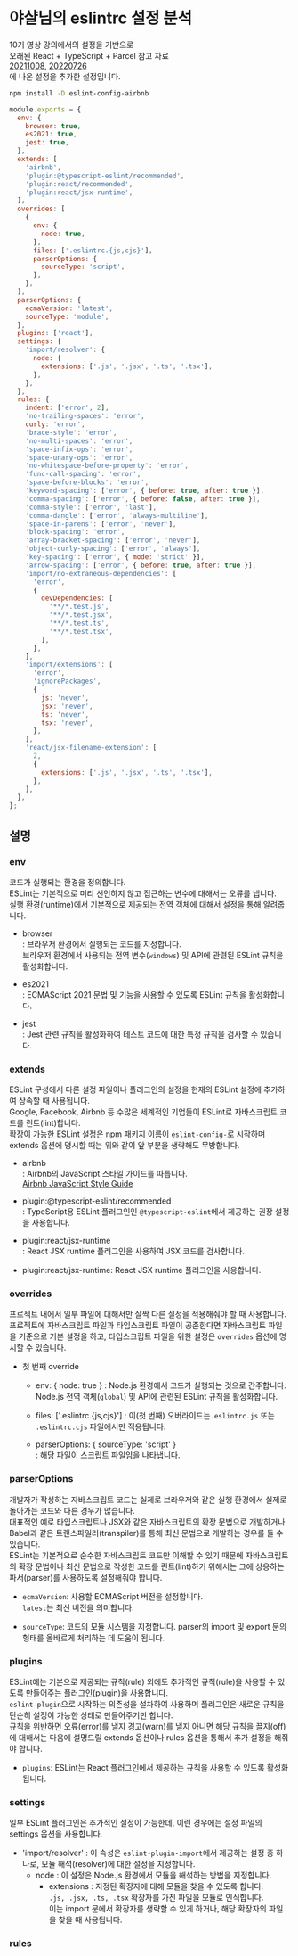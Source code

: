 # 야샬님의 eslintrc 설정 분석

10기 영상 강의에서의 설정을 기반으로  
오래된 React + TypeScript + Parcel 참고 자료  
[20211008](https://github.com/ahastudio/CodingLife/tree/main/20211008/react), [20220726](https://github.com/ahastudio/CodingLife/tree/main/20220726/react)  
에 나온 설정을 추가한 설정입니다.

```bash
npm install -D eslint-config-airbnb
```

```javascript
module.exports = {
  env: {
    browser: true,
    es2021: true,
    jest: true,
  },
  extends: [
    'airbnb',
    'plugin:@typescript-eslint/recommended',
    'plugin:react/recommended',
    'plugin:react/jsx-runtime',
  ],
  overrides: [
    {
      env: {
        node: true,
      },
      files: ['.eslintrc.{js,cjs}'],
      parserOptions: {
        sourceType: 'script',
      },
    },
  ],
  parserOptions: {
    ecmaVersion: 'latest',
    sourceType: 'module',
  },
  plugins: ['react'],
  settings: {
    'import/resolver': {
      node: {
        extensions: ['.js', '.jsx', '.ts', '.tsx'],
      },
    },
  },
  rules: {
    indent: ['error', 2],
    'no-trailing-spaces': 'error',
    curly: 'error',
    'brace-style': 'error',
    'no-multi-spaces': 'error',
    'space-infix-ops': 'error',
    'space-unary-ops': 'error',
    'no-whitespace-before-property': 'error',
    'func-call-spacing': 'error',
    'space-before-blocks': 'error',
    'keyword-spacing': ['error', { before: true, after: true }],
    'comma-spacing': ['error', { before: false, after: true }],
    'comma-style': ['error', 'last'],
    'comma-dangle': ['error', 'always-multiline'],
    'space-in-parens': ['error', 'never'],
    'block-spacing': 'error',
    'array-bracket-spacing': ['error', 'never'],
    'object-curly-spacing': ['error', 'always'],
    'key-spacing': ['error', { mode: 'strict' }],
    'arrow-spacing': ['error', { before: true, after: true }],
    'import/no-extraneous-dependencies': [
      'error',
      {
        devDependencies: [
          '**/*.test.js',
          '**/*.test.jsx',
          '**/*.test.ts',
          '**/*.test.tsx',
        ],
      },
    ],
    'import/extensions': [
      'error',
      'ignorePackages',
      {
        js: 'never',
        jsx: 'never',
        ts: 'never',
        tsx: 'never',
      },
    ],
    'react/jsx-filename-extension': [
      2,
      {
        extensions: ['.js', '.jsx', '.ts', '.tsx'],
      },
    ],
  },
};
```

## 설명

### env

코드가 실행되는 환경을 정의합니다.  
ESLint는 기본적으로 미리 선언하지 않고 접근하는 변수에 대해서는 오류를 냅니다.  
실행 환경(runtime)에서 기본적으로 제공되는 전역 객체에 대해서 설정을 통해 알려줍니다.

- browser  
  : 브라우저 환경에서 실행되는 코드를 지정합니다.  
  브라우저 환경에서 사용되는 전역 변수(`windows`) 및 API에 관련된 ESLint 규칙을 활성화합니다.

- es2021  
  : ECMAScript 2021 문법 및 기능을 사용할 수 있도록 ESLint 규칙을 활성화합니다.

- jest  
  : Jest 관련 규칙을 활성화하여 테스트 코드에 대한 특정 규칙을 검사할 수 있습니다.

### extends

ESLint 구성에서 다른 설정 파일이나 플러그인의 설정을 현재의 ESLint 설정에 추가하여 상속할 때 사용됩니다.  
Google, Facebook, Airbnb 등 수많은 세계적인 기업들이 ESLint로 자바스크립트 코드를 린트(lint)합니다.  
확장이 가능한 ESLint 설정은 npm 패키지 이름이 `eslint-config-`로 시작하며 extends 옵션에 명시할 때는 위와 같이 앞 부분을 생략해도 무방합니다.

- airbnb  
  : Airbnb의 JavaScript 스타일 가이드를 따릅니다.  
   [Airbnb JavaScript Style Guide](https://github.com/airbnb/javascript)

- plugin:@typescript-eslint/recommended  
  : TypeScript용 ESLint 플러그인인 `@typescript-eslint`에서 제공하는 권장 설정을 사용합니다.

- plugin:react/jsx-runtime  
  : React JSX runtime 플러그인을 사용하여 JSX 코드를 검사합니다.

- plugin:react/jsx-runtime: React JSX runtime 플러그인을 사용합니다.

### overrides

프로젝트 내에서 일부 파일에 대해서만 살짝 다른 설정을 적용해줘야 할 때 사용합니다.  
프로젝트에 자바스크립트 파일과 타입스크립트 파일이 공존한다면 자바스크립트 파일을 기준으로 기본 설정을 하고, 타입스크립트 파일을 위한 설정은 `overrides` 옵션에 명시할 수 있습니다.

- 첫 번째 override

  - env: { node: true }
    : Node.js 환경에서 코드가 실행되는 것으로 간주합니다.  
    Node.js 전역 객체(`global`) 및 API에 관련된 ESLint 규칙을 활성화합니다.

  - files: ['.eslintrc.{js,cjs}']
    : 이(첫 번째) 오버라이드는`.eslintrc.js` 또는 `.eslintrc.cjs` 파일에서만 적용됩니다.

  - parserOptions: { sourceType: 'script' }  
    : 해당 파일이 스크립트 파일임을 나타냅니다.

### parserOptions

개발자가 작성하는 자바스크립트 코드는 실제로 브라우저와 같은 실행 환경에서 실제로 돌아가는 코드와 다른 경우가 많습니다.  
대표적인 예로 타입스크립트나 JSX와 같은 자바스크립트의 확장 문법으로 개발하거나 Babel과 같은 트랜스파일러(transpiler)를 통해 최신 문법으로 개발하는 경우를 들 수 있습니다.  
ESLint는 기본적으로 순수한 자바스크립트 코드만 이해할 수 있기 때문에 자바스크립트의 확장 문법이나 최신 문법으로 작성한 코드를 린트(lint)하기 위해서는 그에 상응하는 파서(parser)를 사용하도록 설정해줘야 합니다.

- `ecmaVersion`: 사용할 ECMAScript 버전을 설정합니다.  
  `latest`는 최신 버전을 의미합니다.

- `sourceType`: 코드의 모듈 시스템을 지정합니다.
  parser의 import 및 export 문의 형태를 올바르게 처리하는 데 도움이 됩니다.

### plugins

ESLint에는 기본으로 제공되는 규칙(rule) 외에도 추가적인 규칙(rule)을 사용할 수 있도록 만들어주는 플러그인(plugin)을 사용합니다.  
`eslint-plugin`으로 시작하는 의존성을 설차하여 사용하며 플러그인은 새로운 규칙을 단순히 설정이 가능한 상태로 만들어주기만 합니다.  
규칙을 위반하면 오류(error)를 낼지 경고(warn)를 낼지 아니면 해당 규칙을 끌지(off)에 대해서는 다음에 설명드릴 extends 옵션이나 rules 옵션을 통해서 추가 설정을 해줘야 합니다.

- `plugins`: ESLint는 React 플러그인에서 제공하는 규칙을 사용할 수 있도록 활성화됩니다.

### settings

일부 ESLint 플러그인은 추가적인 설정이 가능한데, 이런 경우에는 설정 파일의 settings 옵션을 사용합니다.

- 'import/resolver'
  : 이 속성은 `eslint-plugin-import`에서 제공하는 설정 중 하나로, 모듈 해석(resolver)에 대한 설정을 지정합니다.
  - node
    : 이 설정은 Node.js 환경에서 모듈을 해석하는 방법을 지정합니다.
    - extensions
      : 지정된 확장자에 대해 모듈을 찾을 수 있도록 합니다.  
      `.js, .jsx, .ts, .tsx` 확장자를 가진 파일을 모듈로 인식합니다.  
      이는 import 문에서 확장자를 생략할 수 있게 하거나, 해당 확장자의 파일을 찾을 때 사용됩니다.

### rules
